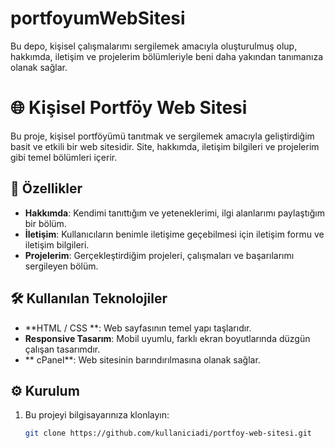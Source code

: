# portfoyumWebSitesi
Bu depo, kişisel çalışmalarımı sergilemek amacıyla oluşturulmuş olup, hakkımda, iletişim ve projelerim bölümleriyle beni daha yakından tanımanıza olanak sağlar.

# 🌐 Kişisel Portföy Web Sitesi

Bu proje, kişisel portföyümü tanıtmak ve sergilemek amacıyla geliştirdiğim basit ve etkili bir web sitesidir. Site, hakkımda, iletişim bilgileri ve projelerim gibi temel bölümleri içerir.

## 🚀 Özellikler

- **Hakkımda**: Kendimi tanıttığım ve yeteneklerimi, ilgi alanlarımı paylaştığım bir bölüm.
- **İletişim**: Kullanıcıların benimle iletişime geçebilmesi için iletişim formu ve iletişim bilgileri.
- **Projelerim**: Gerçekleştirdiğim projeleri, çalışmaları ve başarılarımı sergileyen bölüm.

## 🛠️ Kullanılan Teknolojiler

- **HTML / CSS **: Web sayfasının temel yapı taşlarıdır.
- **Responsive Tasarım**: Mobil uyumlu, farklı ekran boyutlarında düzgün çalışan tasarımdır.
- ** cPanel**: Web sitesinin barındırılmasına olanak  sağlar.

## ⚙️ Kurulum

1. Bu projeyi bilgisayarınıza klonlayın:
   ```bash
   git clone https://github.com/kullaniciadi/portfoy-web-sitesi.git

